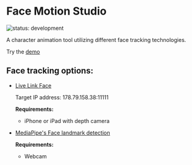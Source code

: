 # Face Motion Studio
![status: development](https://img.shields.io/badge/status-development-blue.svg)

A character animation tool utilizing different face tracking technologies.

Try the [demo](https://webglstudio.org/users/evalls/projects/face-motion-studio/)

## Face tracking options:
- [Live Link Face](https://apps.apple.com/us/app/live-link-face/id1495370836)

  Target IP address: 178.79.158.38:11111
  
  **Requirements:**
    - iPhone or iPad with depth camera
  
- [MediaPipe's Face landmark detection](https://developers.google.com/mediapipe/solutions/vision/face_landmarker)
   
   **Requirements:**
   - Webcam
   

